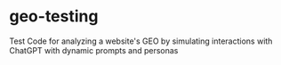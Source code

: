 # geo-testing
Test Code for analyzing a website's GEO by simulating interactions with ChatGPT with dynamic prompts and personas
